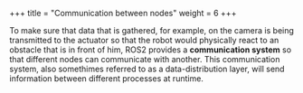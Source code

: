 +++
title = "Communication between nodes"
weight = 6
+++

To make sure that data that is gathered, for example, on the camera is being transmitted to the actuator so that the robot would physically react to an obstacle that is in front of him, ROS2 provides a **communication system** so that different nodes can communicate with another. This communication system, also somethimes referred to as a data-distribution layer, will send information between different processes at runtime.